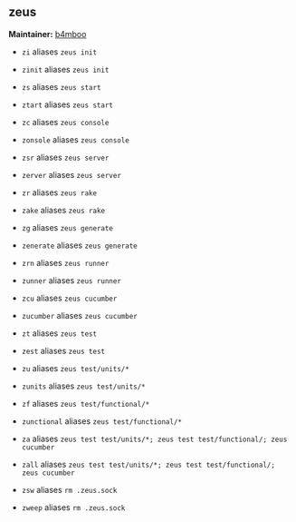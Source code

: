 ## zeus
**Maintainer:** [b4mboo](https://github.com/b4mboo)

* `zi` aliases `zeus init`
* `zinit` aliases `zeus init`

* `zs` aliases `zeus start`
* `ztart` aliases `zeus start`

* `zc` aliases `zeus console`
* `zonsole` aliases `zeus console`

* `zsr` aliases `zeus server`
* `zerver` aliases `zeus server`

* `zr` aliases `zeus rake`
* `zake` aliases `zeus rake`

* `zg` aliases `zeus generate`
* `zenerate` aliases `zeus generate`

* `zrn` aliases `zeus runner`
* `zunner` aliases `zeus runner`

* `zcu` aliases `zeus cucumber`
* `zucumber` aliases `zeus cucumber`

* `zt` aliases `zeus test`
* `zest` aliases `zeus test`

* `zu` aliases `zeus test/units/*`
* `zunits` aliases `zeus test/units/*`

* `zf` aliases `zeus test/functional/*`
* `zunctional` aliases `zeus test/functional/*`

* `za` aliases `zeus test test/units/*; zeus test test/functional/; zeus cucumber`
* `zall` aliases `zeus test test/units/*; zeus test test/functional/; zeus cucumber`

* `zsw` aliases `rm .zeus.sock`
* `zweep` aliases `rm .zeus.sock`
